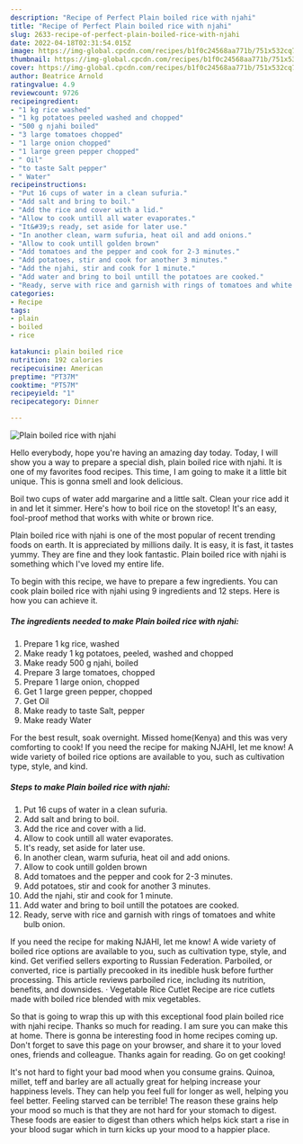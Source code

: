 ```yaml
---
description: "Recipe of Perfect Plain boiled rice with njahi"
title: "Recipe of Perfect Plain boiled rice with njahi"
slug: 2633-recipe-of-perfect-plain-boiled-rice-with-njahi
date: 2022-04-18T02:31:54.015Z
image: https://img-global.cpcdn.com/recipes/b1f0c24568aa771b/751x532cq70/plain-boiled-rice-with-njahi-recipe-main-photo.jpg
thumbnail: https://img-global.cpcdn.com/recipes/b1f0c24568aa771b/751x532cq70/plain-boiled-rice-with-njahi-recipe-main-photo.jpg
cover: https://img-global.cpcdn.com/recipes/b1f0c24568aa771b/751x532cq70/plain-boiled-rice-with-njahi-recipe-main-photo.jpg
author: Beatrice Arnold
ratingvalue: 4.9
reviewcount: 9726
recipeingredient:
- "1 kg rice washed"
- "1 kg potatoes peeled washed and chopped"
- "500 g njahi boiled"
- "3 large tomatoes chopped"
- "1 large onion chopped"
- "1 large green pepper chopped"
- " Oil"
- "to taste Salt pepper"
- " Water"
recipeinstructions:
- "Put 16 cups of water in a clean sufuria."
- "Add salt and bring to boil."
- "Add the rice and cover with a lid."
- "Allow to cook untill all water evaporates."
- "It&#39;s ready, set aside for later use."
- "In another clean, warm sufuria, heat oil and add onions."
- "Allow to cook untill golden brown"
- "Add tomatoes and the pepper and cook for 2-3 minutes."
- "Add potatoes, stir and cook for another 3 minutes."
- "Add the njahi, stir and cook for 1 minute."
- "Add water and bring to boil untill the potatoes are cooked."
- "Ready, serve with rice and garnish with rings of tomatoes and white bulb onion."
categories:
- Recipe
tags:
- plain
- boiled
- rice

katakunci: plain boiled rice 
nutrition: 192 calories
recipecuisine: American
preptime: "PT37M"
cooktime: "PT57M"
recipeyield: "1"
recipecategory: Dinner

---
```



![Plain boiled rice with njahi](https://img-global.cpcdn.com/recipes/b1f0c24568aa771b/751x532cq70/plain-boiled-rice-with-njahi-recipe-main-photo.jpg)

Hello everybody, hope you're having an amazing day today. Today, I will show you a way to prepare a special dish, plain boiled rice with njahi. It is one of my favorites food recipes. This time, I am going to make it a little bit unique. This is gonna smell and look delicious.

Boil two cups of water add margarine and a little salt. Clean your rice add it in and let it simmer. Here&#39;s how to boil rice on the stovetop! It&#39;s an easy, fool-proof method that works with white or brown rice.

Plain boiled rice with njahi is one of the most popular of recent trending foods on earth. It is appreciated by millions daily. It is easy, it is fast, it tastes yummy. They are fine and they look fantastic. Plain boiled rice with njahi is something which I've loved my entire life.


To begin with this recipe, we have to prepare a few ingredients. You can cook plain boiled rice with njahi using 9 ingredients and 12 steps. Here is how you can achieve it.

<!--inarticleads1-->

##### The ingredients needed to make Plain boiled rice with njahi:

1. Prepare 1 kg rice, washed
1. Make ready 1 kg potatoes, peeled, washed and chopped
1. Make ready 500 g njahi, boiled
1. Prepare 3 large tomatoes, chopped
1. Prepare 1 large onion, chopped
1. Get 1 large green pepper, chopped
1. Get  Oil
1. Make ready to taste Salt, pepper
1. Make ready  Water


For the best result, soak overnight. Missed home(Kenya) and this was very comforting to cook! If you need the recipe for making NJAHI, let me know! A wide variety of boiled rice options are available to you, such as cultivation type, style, and kind. 

<!--inarticleads2-->

##### Steps to make Plain boiled rice with njahi:

1. Put 16 cups of water in a clean sufuria.
1. Add salt and bring to boil.
1. Add the rice and cover with a lid.
1. Allow to cook untill all water evaporates.
1. It&#39;s ready, set aside for later use.
1. In another clean, warm sufuria, heat oil and add onions.
1. Allow to cook untill golden brown
1. Add tomatoes and the pepper and cook for 2-3 minutes.
1. Add potatoes, stir and cook for another 3 minutes.
1. Add the njahi, stir and cook for 1 minute.
1. Add water and bring to boil untill the potatoes are cooked.
1. Ready, serve with rice and garnish with rings of tomatoes and white bulb onion.


If you need the recipe for making NJAHI, let me know! A wide variety of boiled rice options are available to you, such as cultivation type, style, and kind. Get verified sellers exporting to Russian Federation. Parboiled, or converted, rice is partially precooked in its inedible husk before further processing. This article reviews parboiled rice, including its nutrition, benefits, and downsides. · Vegetable Rice Cutlet Recipe are rice cutlets made with boiled rice blended with mix vegetables. 

So that is going to wrap this up with this exceptional food plain boiled rice with njahi recipe. Thanks so much for reading. I am sure you can make this at home. There is gonna be interesting food in home recipes coming up. Don't forget to save this page on your browser, and share it to your loved ones, friends and colleague. Thanks again for reading. Go on get cooking!

It's not hard to fight your bad mood when you consume grains. Quinoa, millet, teff and barley are all actually great for helping increase your happiness levels. They can help you feel full for longer as well, helping you feel better. Feeling starved can be terrible! The reason these grains help your mood so much is that they are not hard for your stomach to digest. These foods are easier to digest than others which helps kick start a rise in your blood sugar which in turn kicks up your mood to a happier place.
